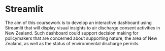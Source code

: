 # Streamlit

The aim of this coursework is to develop an interactive dashboard using Streamlit that will display visual insights to air discharge consent activities in New Zealand. Such dashboard could support decision making for policymakers that are concerned about supporting nature, the area of New Zealand, as well as the status of environmental discharge permits
